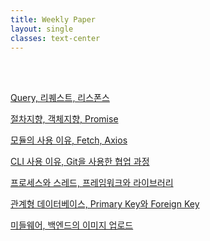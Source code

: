 ```yaml
---
title: Weekly Paper
layout: single
classes: text-center
---
```



<br>
<br>

<a href="/2025/05/05/wp-01.html">Query, 리퀘스트, 리스폰스</a><br>

<a href="/2025/05/19/wp-02.html">절차지향, 객체지향, Promise</a><br>

<a href="/2025/05/26/wp-03.html">모듈의 사용 이유, Fetch, Axios</a><br>

<a href="/2025/06/02/wp-04.html">CLI 사용 이유, Git을 사용한 협업 과정</a><br>

<a href="/2025/06/30/wp-05.html">프로세스와 스레드, 프레임워크와 라이브러리</a><br>

<a href="/2025/07/07/wp-06.html">관계형 데이터베이스, Primary Key와 Foreign Key</a><br>

<a href="/2025/07/14/wp-07.html">미들웨어, 백엔드의 이미지 업로드</a><br>






